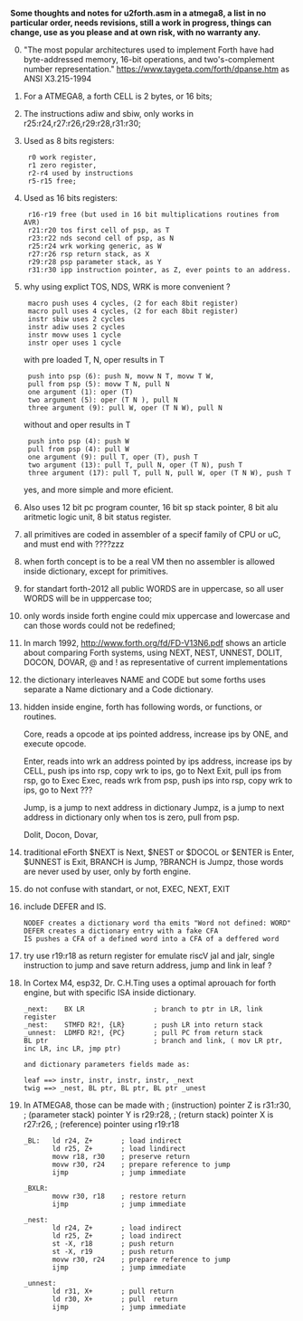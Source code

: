 
**Some thoughts and notes for u2forth.asm in a atmega8, a list in no particular order, needs revisions, still a work in progress, things can change, use as you please and at own risk, with no warranty any.**

0. "The most popular architectures used to implement Forth have had byte-addressed memory, 16-bit operations, and two's-complement number representation." https://www.taygeta.com/forth/dpanse.htm as ANSI X3.215-1994

1. For a ATMEGA8, a forth CELL is 2 bytes, or 16 bits;

2. The instructions adiw and sbiw, only works in r25:r24,r27:r26,r29:r28,r31:r30;

3. Used as  8 bits registers: 

        r0 work register, 
        r1 zero register, 
        r2-r4 used by instructions
        r5-r15 free;

4. Used as 16 bits registers: 

        r16-r19 free (but used in 16 bit multiplications routines from AVR)
        r21:r20 tos first cell of psp, as T 
        r23:r22 nds second cell of psp, as N 
        r25:r24 wrk working generic, as W 
        r27:r26 rsp return stack, as X
        r29:r28 psp parameter stack, as Y
        r31:r30 ipp instruction pointer, as Z, ever points to an address.

5. why using explict TOS, NDS, WRK is more convenient ? 
    
        macro push uses 4 cycles, (2 for each 8bit register)
        macro pull uses 4 cycles, (2 for each 8bit register)
        instr sbiw uses 2 cycles
        instr adiw uses 2 cycles
        instr movw uses 1 cycle
        instr oper uses 1 cycle
    
    with pre loaded T, N, oper results in T 
     
        push into psp (6): push N, movw N T, movw T W,
        pull from psp (5): movw T N, pull N
        one argument (1): oper (T)
        two argument (5): oper (T N ), pull N
        three argument (9): pull W, oper (T N W), pull N
         
    without and oper results in T      
        
        push into psp (4): push W
        pull from psp (4): pull W
        one argument (9): pull T, oper (T), push T
        two argument (13): pull T, pull N, oper (T N), push T
        three argument (17): pull T, pull N, pull W, oper (T N W), push T
            
     yes, and more simple and more eficient.
     
6. Also uses 12 bit pc program counter, 16 bit sp stack pointer, 8 bit alu aritmetic logic unit, 8 bit status register.
  
7. all primitives are coded in assembler of a specif family of CPU or uC, and  must end with ????zzz

8. when forth concept is to be a real VM then no assembler is allowed inside dictionary, except for primitives.
  
9. for standart forth-2012 all public WORDS are in uppercase, so all user WORDS will be in upppercase too;
  
10. only words inside forth engine could mix uppercase and lowercase and can those words could not be redefined;
  
11. In march 1992, http://www.forth.org/fd/FD-V13N6.pdf shows an article about comparing Forth systems, using NEXT, NEST, UNNEST, DOLIT, DOCON, DOVAR, @ and ! as representative of current implementations
  
12. the dictionary interleaves NAME and CODE but some forths uses separate a Name dictionary and a Code dictionary. 
  
13. hidden inside engine, forth has following words, or functions, or routines. 
  
    Core, reads a opcode at ips pointed address, increase ips by ONE, and execute opcode.
   
    Enter, reads into wrk an address pointed by ips address, increase ips by CELL, push ips into rsp, copy wrk to ips, go to Next
    Exit,  pull ips from rsp, go to Exec
    Exec, reads wrk from psp, push ips into rsp, copy wrk to ips, go to Next ??? 
    
    Jump, is a jump to next address in dictionary
    Jumpz, is a jump to next address in dictionary only when tos is zero, pull from psp.
   
    Dolit,
    Docon,
    Dovar,
    
14. traditional eForth $NEXT is Next, $NEST or $DOCOL or $ENTER is Enter, $UNNEST is Exit, BRANCH is Jump, ?BRANCH is Jumpz, those words are never used by user, only by forth engine.
  
15. do not confuse with standart, or not, EXEC, NEXT, EXIT

16. include DEFER and IS.

        NODEF creates a dictionary word tha emits "Word not defined: WORD"
        DEFER creates a dictionary entry with a fake CFA
        IS pushes a CFA of a defined word into a CFA of a deffered word

17. try use r19:r18 as return register for emulate riscV jal and jalr, single instruction to jump and save return address, jump and link in leaf ?
                
18. In Cortex M4, esp32, Dr. C.H.Ting uses a optimal aprouach for forth engine, but with specific ISA inside dictionary.

        _next:    BX LR                 ; branch to ptr in LR, link register
        _nest:    STMFD R2!, {LR}       ; push LR into return stack
        _unnest:  LDMFD R2!, {PC}       ; pull PC from return stack
        BL ptr                          ; branch and link, ( mov LR ptr, inc LR, inc LR, jmp ptr)
        
        and dictionary parameters fields made as:
        
        leaf ==> instr, instr, instr, instr, _next
        twig ==> _nest, BL ptr, BL ptr, BL ptr _unest
        
19. In ATMEGA8, those can be made with
        ; (instruction) pointer Z is r31:r30, 
        ; (parameter stack) pointer Y is r29:r28, 
        ; (return stack) pointer X is r27:r26,
        ; (reference) pointer using r19:r18 
        
        _BL:   ld r24, Z+       ; load indirect
               ld r25, Z+       ; load lindirect
               movw r18, r30    ; preserve return
               movw r30, r24    ; prepare reference to jump
               ijmp             ; jump immediate
               
        _BXLR: 
               movw r30, r18    ; restore return
               ijmp             ; jump immediate
               
        _nest: 
               ld r24, Z+       ; load indirect
               ld r25, Z+       ; load indirect
               st -X, r18       ; push return
               st -X, r19       ; push return
               movw r30, r24    ; prepare reference to jump
               ijmp             ; jump immediate
               
        _unnest:
               ld r31, X+       ; pull return
               ld r30, X+       ; pull  return
               ijmp             ; jump immediate
               
        
